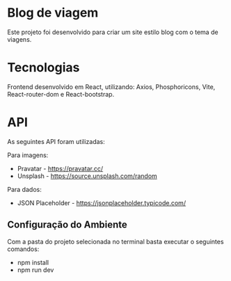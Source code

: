 # Blog de viagem

Este projeto foi desenvolvido para criar um site estilo blog com o tema de viagens.

# Tecnologias

Frontend desenvolvido em React, utilizando: Axios, Phosphoricons, Vite, React-router-dom e React-bootstrap.

# API

As seguintes API foram utilizadas:

Para imagens:
- Pravatar - https://pravatar.cc/
- Unsplash - https://source.unsplash.com/random

Para dados:
- JSON Placeholder - https://jsonplaceholder.typicode.com/


## Configuração do Ambiente

Com a pasta do projeto selecionada no terminal basta executar o seguintes comandos:

* npm install
* npm run dev